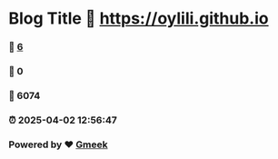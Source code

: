 # Blog Title :link: https://oylili.github.io 
### :page_facing_up: [6](https://oylili.github.io/tag.html) 
### :speech_balloon: 0 
### :hibiscus: 6074 
### :alarm_clock: 2025-04-02 12:56:47 
### Powered by :heart: [Gmeek](https://github.com/Meekdai/Gmeek)
